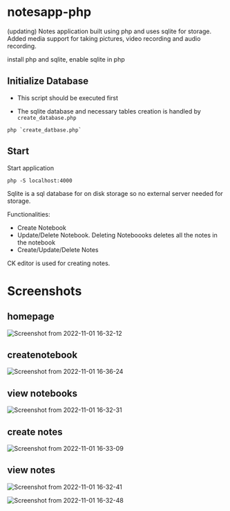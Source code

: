 # notesapp-php
(updating)
Notes application built using php and uses sqlite for storage. Added media support for taking pictures, video recording and audio recording. 

install php and sqlite, enable sqlite in php

## Initialize Database

- This script should be executed first

- The sqlite database and necessary tables creation is handled by `create_database.php`

```
php `create_datbase.php`

```


## Start
Start application

``` 
php -S localhost:4000
```

Sqlite is a sql database for on disk storage so no external server needed for storage.

Functionalities:
<ul>
<li> Create Notebook </li>
<li> Update/Delete Notebook. Deleting Noteboooks deletes all the notes in the notebook </li>
<li> Create/Update/Delete Notes </li>
</ul>

CK editor is used for creating notes.




# Screenshots
  
 ## homepage
 
 ![Screenshot from 2022-11-01 16-32-12](https://user-images.githubusercontent.com/59218902/199220835-0f26ba55-019a-426d-ac12-4dfa73b43e89.png)

  
 
  
  ## createnotebook 
    
   ![Screenshot from 2022-11-01 16-36-24](https://user-images.githubusercontent.com/59218902/199220530-242acb57-0c66-4a8c-bf00-1e5274fa94bd.png)

  ## view notebooks
   ![Screenshot from 2022-11-01 16-32-31](https://user-images.githubusercontent.com/59218902/199219856-1af07535-4874-4380-bfef-5d6a1880e47e.png)

  ## create notes
   ![Screenshot from 2022-11-01 16-33-09](https://user-images.githubusercontent.com/59218902/199219973-a082103b-e5dd-4f06-ab40-8b6721e6c35b.png)


  ## view notes
  ![Screenshot from 2022-11-01 16-32-41](https://user-images.githubusercontent.com/59218902/199220173-84fb0bb7-1f80-4b21-8ce7-f3b8a4437833.png)

  
  ![Screenshot from 2022-11-01 16-32-48](https://user-images.githubusercontent.com/59218902/199220224-2fb80514-e6cb-49c1-bde4-86f35816f394.png)




    
